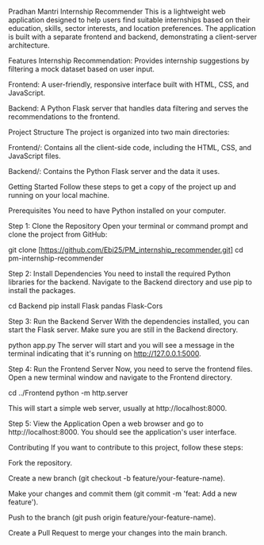 Pradhan Mantri Internship Recommender
This is a lightweight web application designed to help users find suitable internships based on their education, skills, sector interests, and location preferences. The application is built with a separate frontend and backend, demonstrating a client-server architecture.

Features
Internship Recommendation: Provides internship suggestions by filtering a mock dataset based on user input.

Frontend: A user-friendly, responsive interface built with HTML, CSS, and JavaScript.

Backend: A Python Flask server that handles data filtering and serves the recommendations to the frontend.

Project Structure
The project is organized into two main directories:

Frontend/: Contains all the client-side code, including the HTML, CSS, and JavaScript files.

Backend/: Contains the Python Flask server and the data it uses.

Getting Started
Follow these steps to get a copy of the project up and running on your local machine.

Prerequisites
You need to have Python installed on your computer.

Step 1: Clone the Repository
Open your terminal or command prompt and clone the project from GitHub:

git clone [https://github.com/Ebi25/PM_internship_recommender.git]
cd pm-internship-recommender

Step 2: Install Dependencies
You need to install the required Python libraries for the backend. Navigate to the Backend directory and use pip to install the packages.

cd Backend
pip install Flask pandas Flask-Cors

Step 3: Run the Backend Server
With the dependencies installed, you can start the Flask server. Make sure you are still in the Backend directory.

python app.py
The server will start and you will see a message in the terminal indicating that it's running on http://127.0.0.1:5000.

Step 4: Run the Frontend Server
Now, you need to serve the frontend files. Open a new terminal window and navigate to the Frontend directory.

cd ../Frontend
python -m http.server


This will start a simple web server, usually at http://localhost:8000.

Step 5: View the Application
Open a web browser and go to http://localhost:8000. You should see the application's user interface.

Contributing
If you want to contribute to this project, follow these steps:

Fork the repository.

Create a new branch (git checkout -b feature/your-feature-name).

Make your changes and commit them (git commit -m 'feat: Add a new feature').

Push to the branch (git push origin feature/your-feature-name).

Create a Pull Request to merge your changes into the main branch.